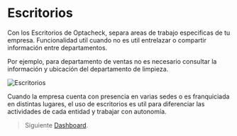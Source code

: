 
# Escritorios

Con los Escritorios de Optacheck, separa areas de trabajo especificas de tu empresa. Funcionalidad util cuando no es util entrelazar o compartir información entre departamentos.

Por ejemplo, para departamento de ventas no es necesario consultar la información y ubicación del departamento de limpieza.

![Escritorios](https://hook-docs.s3.amazonaws.com/images/escritorios.png)

Cuando la empresa cuenta con presencia en varias sedes o es franquiciada en distintas lugares, el uso de escritorios es util para diferenciar las actividades de cada entidad y trabajar con autonomía.

> Siguiente [Dashboard](/v1/web-app/basico/dashboardcontactos.html).
<!--stackedit_data:
eyJoaXN0b3J5IjpbLTEyNTA2MzMyOCw0ODM3MTU5NzQsLTM0MD
Q2ODk5Miw2NTM3ODk0OTYsMTQxNTUyMDAyMF19
-->